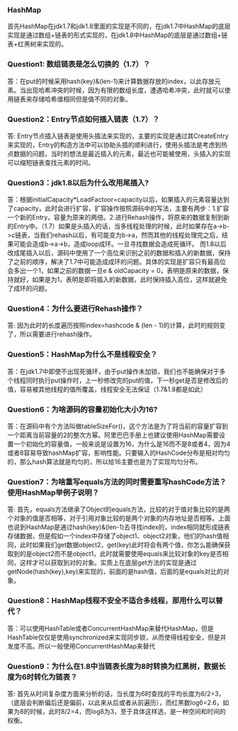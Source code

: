 ### HashMap
首先HashMap在jdk1.7和jdk1.8里面的实现是不同的，在jdk1.7中HashMap的底层实现是通过数组+链表的形式实现的，在jdk1.8中HashMap的底层是通过数组+链表+红黑树来实现的。
### Question1: 数组链表是怎么切换的（1.7）？
答：在put的时候采用hash(key)&(len-1)来计算数据存放的index，以此存放元素。当出现哈希冲突的时候，因为有限的数组长度，遭遇哈希冲突，此时就可以使用链表来存储哈希值相同但是值不同的对象。

### Question2：Entry节点如何插入链表（1.7）？
答: Entry节点插入链表是使用头插法来实现的，主要的实现是通过其CreateEntry来实现的，Entry的构造方法中可以协助头插的顺利进行，使用头插法是考虑到热点数据的问题，当时的想法是最近插入的元素，最近也可能被使用，头插入的实现可以缩短链表查找元素的时间。

### Question3：jdk1.8以后为什么改用尾插入?
答：根据initialCapacity*LoadFactoor=capacity以后，如果插入的元素容量达到了capacity，此时会进行扩容，扩容操作按照源码中的写法，主要有两步：1.扩容一个新的Entry，容量为原来的两倍。2.进行Rehash操作，将原来的数据复制到新的Entry中。（1.7）如果是头插入的话，当多线程处理的时候，此时如果存在a->b->c链表，当我们rehash以后，有可能变为b->a，然而其他的线程处理完之后，结果可能会造成b->a->b，造成loop成环。一旦寻找数据会造成死循环。
而1.8以后改成尾插入以后，源码中使用了一个高位来识别之前的数据和插入的新数据，保持了之前的顺序，解决了1.7中可能造成成环的问题。具体的实现是扩容只有最高位会多出一个1，如果之前的数据一旦e & oldCapacity = 0，表明是原来的数据，保持就好，如果是为1，表明是即将插入的新数据，此时保持插入高位，这样就避免了成环的问题。

### Question4：为什么要进行Rehash操作？
答: 因为此时的长度遍历按照index=hashcode & (len - 1)的计算，此时的规则变了，所以需要进行rehash操作。

### Question5：HashMap为什么不是线程安全？
答：在jdk1.7中即使不出现死循环，由于put操作未加锁，我们也不能确保对于多个线程同时执行put操作时，上一秒修改完的put的值，下一秒get是否是修改后的值，容易被其他线程的值所覆盖，线程安全无法保证（1.7&1.8都是如此）

### Question6：为啥源码的容量初始化大小为16?
答：在源码中有个方法叫做tableSizeFor()，这个方法是为了将当前的容量扩容到一个距离当前容量的2的整次方幂。阿里巴巴手册上也建议使用HashMap需要设置一个初始化的容量值，一般来说是设置为16，为什么是16而不是8或者4，因为4或者8容易导致hashMap扩容，影响性能。只要输入的HashCode分布是相对均匀的，那么hash算法就是均匀的，所以给16主要也是为了实现均匀分布。

### Question7：为啥重写equals方法的同时需要重写hashCode方法？使用HashMap举例子说明？
答: 首先，equals方法继承了Object的equals方法，比较的对于值对象比较的是两个对象的值是否相等，对于引用对象比较的是两个对象的内存地址是否相等。上面也说到HashMap是通过hash(key)&(len-1)去寻找index的，index相同就形成链表存储数据，但是假如一个index中存储了object1、object2对象，他们的hash值相同，此时如果我们get数据object2，get(key)此时将会有两个值，你怎么能确保获取到的是object2而不是object1，此时就需要使用equals来比较对象的key是否相同，这样才可以获取到对的对象。实质上在底层get方法的实现是通过getNode(hash(key),key)来实现的，前面的是hash值，后面的是equals对比的对象。

### Question8：HashMap线程不安全不适合多线程，那用什么可以替代？
答：可以使用HashTable或者ConcurrentHashMap来替代HashMap，但是HashTable仅仅是使用synchronized来实现同步锁，从而使得线程安全，但是并发度不高。所以一般使用ConcurrentHashMap来替代

### Question9：为什么在1.8中当链表长度为8时转换为红黑树，数据长度为6时转化为链表？
答: 首先从时间复杂度方面来分析的话，当长度为6时查找的平均长度为6/2=3，（底层会判断偏后还是偏前，以此来从后或者从前遍历），而红黑数log6=2.6，如果为8的时候，此时8/2=4，而log8为3，至于具体这样选，是一种空间和时间的权衡。